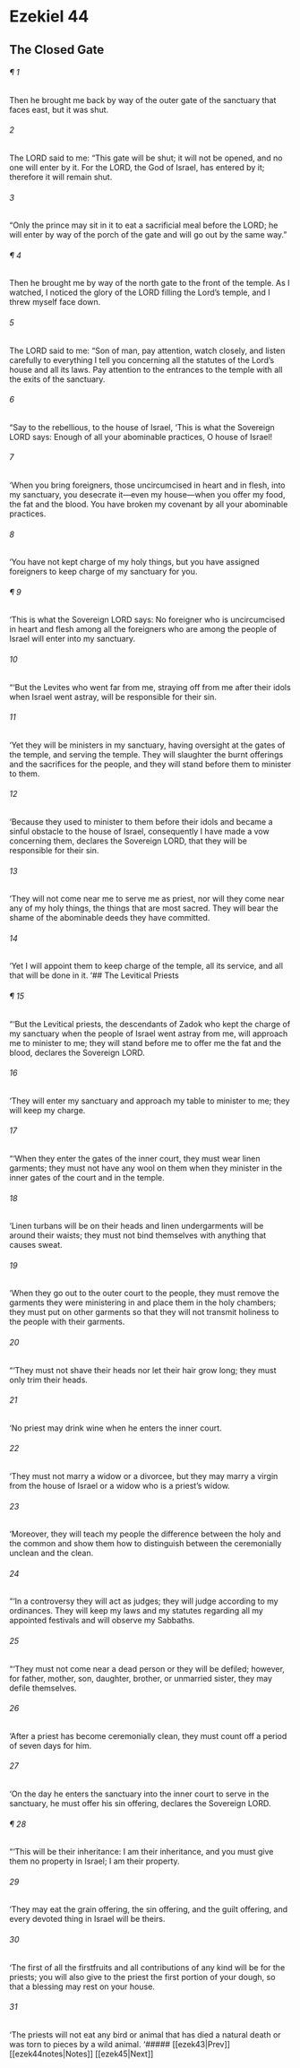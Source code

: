 # Ezekiel 44
## The Closed Gate
###### ¶ 1
Then he brought me back by way of the outer gate of the sanctuary that faces east, but it was shut.
###### 2
The LORD said to me: “This gate will be shut; it will not be opened, and no one will enter by it. For the LORD, the God of Israel, has entered by it; therefore it will remain shut.
###### 3
“Only the prince may sit in it to eat a sacrificial meal before the LORD; he will enter by way of the porch of the gate and will go out by the same way.”
###### ¶ 4
Then he brought me by way of the north gate to the front of the temple. As I watched, I noticed the glory of the LORD filling the Lord’s temple, and I threw myself face down.
###### 5
The LORD said to me: “Son of man, pay attention, watch closely, and listen carefully to everything I tell you concerning all the statutes of the Lord’s house and all its laws. Pay attention to the entrances to the temple with all the exits of the sanctuary.
###### 6
“Say to the rebellious, to the house of Israel, ‘This is what the Sovereign LORD says: Enough of all your abominable practices, O house of Israel!
###### 7
‘When you bring foreigners, those uncircumcised in heart and in flesh, into my sanctuary, you desecrate it—even my house—when you offer my food, the fat and the blood. You have broken my covenant by all your abominable practices.
###### 8
‘You have not kept charge of my holy things, but you have assigned foreigners to keep charge of my sanctuary for you.
###### ¶ 9
‘This is what the Sovereign LORD says: No foreigner who is uncircumcised in heart and flesh among all the foreigners who are among the people of Israel will enter into my sanctuary.
###### 10
“‘But the Levites who went far from me, straying off from me after their idols when Israel went astray, will be responsible for their sin.
###### 11
‘Yet they will be ministers in my sanctuary, having oversight at the gates of the temple, and serving the temple. They will slaughter the burnt offerings and the sacrifices for the people, and they will stand before them to minister to them.
###### 12
‘Because they used to minister to them before their idols and became a sinful obstacle to the house of Israel, consequently I have made a vow concerning them, declares the Sovereign LORD, that they will be responsible for their sin.
###### 13
‘They will not come near me to serve me as priest, nor will they come near any of my holy things, the things that are most sacred. They will bear the shame of the abominable deeds they have committed.
###### 14
‘Yet I will appoint them to keep charge of the temple, all its service, and all that will be done in it.
‘## The Levitical Priests
###### ¶ 15
“‘But the Levitical priests, the descendants of Zadok who kept the charge of my sanctuary when the people of Israel went astray from me, will approach me to minister to me; they will stand before me to offer me the fat and the blood, declares the Sovereign LORD.
###### 16
‘They will enter my sanctuary and approach my table to minister to me; they will keep my charge.
###### 17
“‘When they enter the gates of the inner court, they must wear linen garments; they must not have any wool on them when they minister in the inner gates of the court and in the temple.
###### 18
‘Linen turbans will be on their heads and linen undergarments will be around their waists; they must not bind themselves with anything that causes sweat.
###### 19
‘When they go out to the outer court to the people, they must remove the garments they were ministering in and place them in the holy chambers; they must put on other garments so that they will not transmit holiness to the people with their garments.
###### 20
“‘They must not shave their heads nor let their hair grow long; they must only trim their heads.
###### 21
‘No priest may drink wine when he enters the inner court.
###### 22
‘They must not marry a widow or a divorcee, but they may marry a virgin from the house of Israel or a widow who is a priest’s widow.
###### 23
‘Moreover, they will teach my people the difference between the holy and the common and show them how to distinguish between the ceremonially unclean and the clean.
###### 24
“‘In a controversy they will act as judges; they will judge according to my ordinances. They will keep my laws and my statutes regarding all my appointed festivals and will observe my Sabbaths.
###### 25
“‘They must not come near a dead person or they will be defiled; however, for father, mother, son, daughter, brother, or unmarried sister, they may defile themselves.
###### 26
‘After a priest has become ceremonially clean, they must count off a period of seven days for him.
###### 27
‘On the day he enters the sanctuary into the inner court to serve in the sanctuary, he must offer his sin offering, declares the Sovereign LORD.
###### ¶ 28
“‘This will be their inheritance: I am their inheritance, and you must give them no property in Israel; I am their property.
###### 29
‘They may eat the grain offering, the sin offering, and the guilt offering, and every devoted thing in Israel will be theirs.
###### 30
‘The first of all the firstfruits and all contributions of any kind will be for the priests; you will also give to the priest the first portion of your dough, so that a blessing may rest on your house.
###### 31
‘The priests will not eat any bird or animal that has died a natural death or was torn to pieces by a wild animal.
<span class=arrow-right>  ‘##### <span class=arrow-left>  [[ezek43|Prev]]<span class=navigation-separator>  [[ezek44notes|Notes]]<span class=navigation-separator>  [[ezek45|Next]]